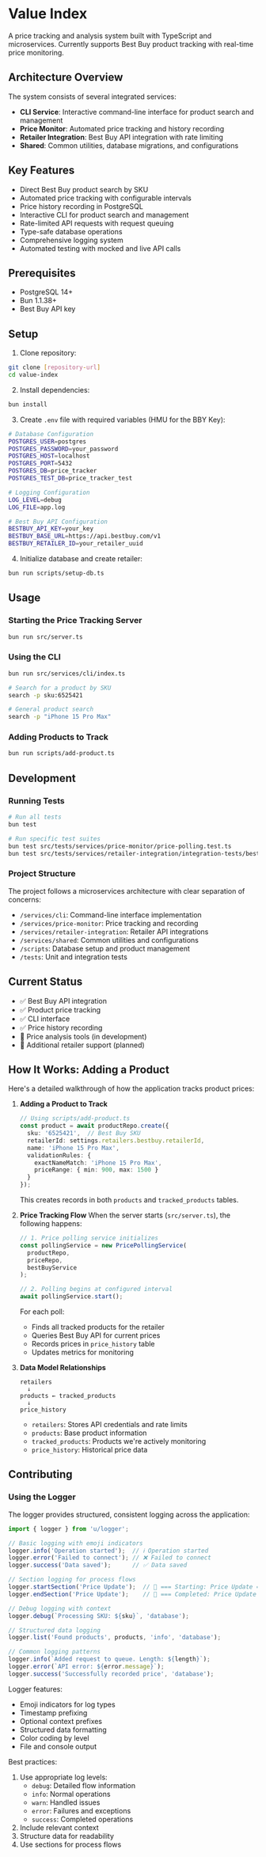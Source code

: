 # Value Index 

A price tracking and analysis system built with TypeScript and microservices.
Currently supports Best Buy product tracking with real-time price monitoring.

## Architecture Overview

The system consists of several integrated services:
- **CLI Service**: Interactive command-line interface for product search and management
- **Price Monitor**: Automated price tracking and history recording
- **Retailer Integration**: Best Buy API integration with rate limiting
- **Shared**: Common utilities, database migrations, and configurations


## Key Features
- Direct Best Buy product search by SKU
- Automated price tracking with configurable intervals
- Price history recording in PostgreSQL
- Interactive CLI for product search and management
- Rate-limited API requests with request queuing
- Type-safe database operations
- Comprehensive logging system
- Automated testing with mocked and live API calls

## Prerequisites
- PostgreSQL 14+
- Bun 1.1.38+
- Best Buy API key

## Setup

1. Clone repository:
```bash
git clone [repository-url]
cd value-index
```

2. Install dependencies:
```bash
bun install
```

3. Create `.env` file with required variables (HMU for the BBY Key):
```bash
# Database Configuration
POSTGRES_USER=postgres
POSTGRES_PASSWORD=your_password
POSTGRES_HOST=localhost
POSTGRES_PORT=5432
POSTGRES_DB=price_tracker
POSTGRES_TEST_DB=price_tracker_test

# Logging Configuration
LOG_LEVEL=debug
LOG_FILE=app.log

# Best Buy API Configuration
BESTBUY_API_KEY=your_key
BESTBUY_BASE_URL=https://api.bestbuy.com/v1
BESTBUY_RETAILER_ID=your_retailer_uuid
```

4. Initialize database and create retailer:
```bash
bun run scripts/setup-db.ts
```

## Usage

### Starting the Price Tracking Server
```bash
bun run src/server.ts
```

### Using the CLI
```bash
bun run src/services/cli/index.ts

# Search for a product by SKU
search -p sku:6525421

# General product search
search -p "iPhone 15 Pro Max"
```

### Adding Products to Track
```bash
bun run scripts/add-product.ts
```

## Development

### Running Tests
```bash
# Run all tests
bun test

# Run specific test suites
bun test src/tests/services/price-monitor/price-polling.test.ts
bun test src/tests/services/retailer-integration/integration-tests/bestBuyService.test.ts
```

### Project Structure
The project follows a microservices architecture with clear separation of concerns:
- `/services/cli`: Command-line interface implementation
- `/services/price-monitor`: Price tracking and recording
- `/services/retailer-integration`: Retailer API integrations
- `/services/shared`: Common utilities and configurations
- `/scripts`: Database setup and product management
- `/tests`: Unit and integration tests

## Current Status
- ✅ Best Buy API integration
- ✅ Product price tracking
- ✅ CLI interface
- ✅ Price history recording
- 🚧 Price analysis tools (in development)
- 🚧 Additional retailer support (planned)

## How It Works: Adding a Product

Here's a detailed walkthrough of how the application tracks product prices:

1. **Adding a Product to Track**
   ```typescript
   // Using scripts/add-product.ts
   const product = await productRepo.create({
     sku: '6525421',  // Best Buy SKU
     retailerId: settings.retailers.bestbuy.retailerId,
     name: 'iPhone 15 Pro Max',
     validationRules: {
       exactNameMatch: 'iPhone 15 Pro Max',
       priceRange: { min: 900, max: 1500 }
     }
   });
   ```
   This creates records in both `products` and `tracked_products` tables.

2. **Price Tracking Flow**
   When the server starts (`src/server.ts`), the following happens:
   ```typescript
   // 1. Price polling service initializes
   const pollingService = new PricePollingService(
     productRepo,
     priceRepo,
     bestBuyService
   );

   // 2. Polling begins at configured interval
   await pollingService.start();
   ```

   For each poll:
   - Finds all tracked products for the retailer
   - Queries Best Buy API for current prices
   - Records prices in `price_history` table
   - Updates metrics for monitoring

3. **Data Model Relationships**
   ```
   retailers
     ↓
   products ← tracked_products
     ↓
   price_history
   ```
   - `retailers`: Stores API credentials and rate limits
   - `products`: Base product information
   - `tracked_products`: Products we're actively monitoring
   - `price_history`: Historical price data

## Contributing

### Using the Logger

The logger provides structured, consistent logging across the application:

```typescript
import { logger } from 'u/logger';

// Basic logging with emoji indicators
logger.info('Operation started');  // ℹ️ Operation started
logger.error('Failed to connect'); // ❌ Failed to connect
logger.success('Data saved');      // ✅ Data saved

// Section logging for process flows
logger.startSection('Price Update');  // 🚀 === Starting: Price Update ===
logger.endSection('Price Update');    // 🏁 === Completed: Price Update ===

// Debug logging with context
logger.debug(`Processing SKU: ${sku}`, 'database');

// Structured data logging
logger.list('Found products', products, 'info', 'database');

// Common logging patterns
logger.info(`Added request to queue. Length: ${length}`);
logger.error(`API error: ${error.message}`);
logger.success('Successfully recorded price', 'database');
```

Logger features:
- Emoji indicators for log types
- Timestamp prefixing
- Optional context prefixes
- Structured data formatting
- Color coding by level
- File and console output

Best practices:
1. Use appropriate log levels:
   - `debug`: Detailed flow information
   - `info`: Normal operations
   - `warn`: Handled issues
   - `error`: Failures and exceptions
   - `success`: Completed operations
2. Include relevant context
3. Structure data for readability
4. Use sections for process flows
